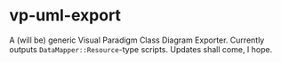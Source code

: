 vp-uml-export
=============

A (will be) generic Visual Paradigm Class Diagram Exporter. Currently outputs `DataMapper::Resource`-type scripts. Updates shall come, I hope. 